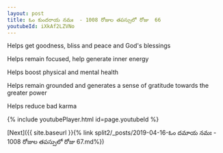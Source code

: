 ```yaml
---
layout: post
title: ఓం కుందరాయ నమః  - 1008 రోజుల తపస్సులో రోజు  66
youtubeId: iXkAf2LZVNo
---
```

 
 
Helps get goodness, bliss and peace and God's blessings
 
Helps remain focused, help generate inner energy 
 
Helps boost physical and mental health 
 
Helps remain grounded and generates a sense of gratitude towards the greater power 
 
Helps reduce bad karma
 
 
 
 


{% include youtubePlayer.html id=page.youtubeId %}
 
[Next]({{ site.baseurl }}{% link  split2/_posts/2019-04-16-ఓం దమాయ నమః  - 1008 రోజుల తపస్సులో రోజు  67.md%})
 
